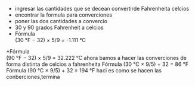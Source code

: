 * ingresar las cantidades que se decean convertirde Fahrenheita celcios
* encontrar  la formula para converciones 
* poner las dos cantidades a convercio 
* 30 y 90 grados Fahrenheit a celcios
*  Fórmula	
(30 °F − 32) × 5/9 = -1.111 °C

*Fórmula	
(90 °F − 32) × 5/9 = 32.222 °C
ahora bamos a hacer  las converciones de forma distinta de celcios a fahrenheita 
Fórmula	
(30 °C × 9/5) + 32 = 86 °F
Fórmula	
(90 °C × 9/5) + 32 = 194 °F
haci es como se hacen las conberciones,termina 

